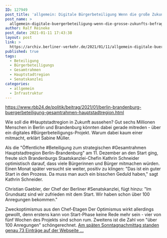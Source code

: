 ```yaml
---
ID: 127949
post_title: 'allgemein: Digitale Bürgerbeteiligung Wenn die große Zukunfts-Befragung floppt, aus rbb24.de'
post_name: >
  allgemein-digitale-buergerbeteiligung-wenn-die-grosse-zukunfts-befragung-floppt-aus-rbb24-de
author: Ralf Reineke
post_date: 2021-01-11 17:43:38
layout: post
link: >
  https://archiv.berliner-verkehr.de/2021/01/11/allgemein-digitale-buergerbeteiligung-wenn-die-grosse-zukunfts-befragung-floppt-aus-rbb24-de/
published: true
tags:
  - Beteiligung
  - Bürgerbeteiligungs
  - Gesamtrahmen
  - Hauptstadtregion
  - Senatskanzlei
categories:
  - allgemein
  - Infrastruktur
---
```

https://www.rbb24.de/politik/beitrag/2021/01/berlin-brandenburg-buergerbeteiligung-gesamtrahmen-hauptstadtregion.html

Wie soll die #Hauptstadtregion in Zukunft aussehen? Gut sechs Millionen Menschen in Berlin und Brandenburg könnten dabei gerade mitreden - über ein digitales #Bürgerbeteiligungs-Projekt. Warum dabei kaum einer mitmacht, erklärt Sabine Müller.

Als die "Öffentliche #Beteiligung zum strategischen #Gesamtrahmen Hauptstadtregion Berlin-Brandenburg" am 11. Dezember an den Start ging, freute sich Brandenburgs Staatskanzlei-Chefin Kathrin Schneider optimistisch darauf, dass viele Bürgerinnen und Bürger mitmachen würden. Einen Monat später versucht sie weiter, positiv zu klingen: "Das ist ein guter Start in den Prozess. Da muss man auch ein bisschen Geduld haben," sagt Kathrin Schneider.

Christian Gaebler, der Chef der Berliner #Senatskanzlei, fügt hinzu: "Im Grundsatz sind wir zufrieden mit dem Start. Wir haben schon über 100 Anregungen bekommen."

Zweckoptimismus aus den Chef-Etagen
Der Optimismus wirkt allerdings gewollt, denn erstens kann von Start-Phase keine Rede mehr sein - vier von fünf Wochen des Projekts sind schon rum. Zweitens ist die Zahl von "über 100 Anregungen" schöngerechnet. <a href="https://www.rbb24.de/politik/beitrag/2021/01/berlin-brandenburg-buergerbeteiligung-gesamtrahmen-hauptstadtregion.html">Am späten Sonntagnachmittag standen genau 73 Einträge auf der Webseite ...</a>